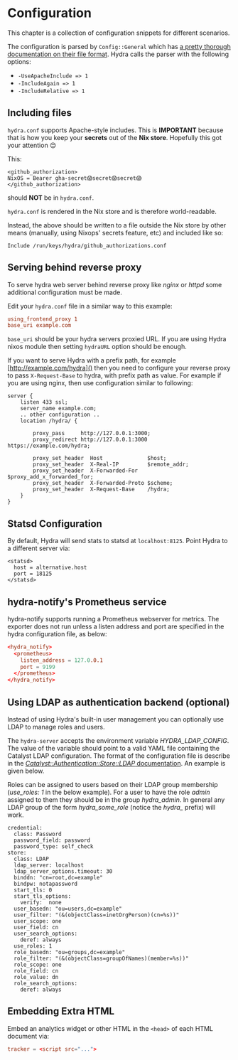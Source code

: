 Configuration
=============

This chapter is a collection of configuration snippets for different
scenarios.

The configuration is parsed by `Config::General` which has [a pretty
thorough documentation on their file format](https://metacpan.org/pod/Config::General#CONFIG-FILE-FORMAT).
Hydra calls the parser with the following options:
- `-UseApacheInclude => 1`
- `-IncludeAgain => 1`
- `-IncludeRelative => 1`

Including files
---------------

`hydra.conf` supports Apache-style includes. This is **IMPORTANT**
because that is how you keep your **secrets** out of the **Nix store**.
Hopefully this got your attention 😌

This:
```
<github_authorization>
NixOS = Bearer gha-secret😱secret😱secret😱
</github_authorization>
```
should **NOT** be in `hydra.conf`.

`hydra.conf` is rendered in the Nix store and is therefore world-readable.

Instead, the above should be written to a file outside the Nix store by
other means (manually, using Nixops' secrets feature, etc) and included
like so:
```
Include /run/keys/hydra/github_authorizations.conf
```

Serving behind reverse proxy
----------------------------

To serve hydra web server behind reverse proxy like *nginx* or *httpd*
some additional configuration must be made.

Edit your `hydra.conf` file in a similar way to this example:

```conf
using_frontend_proxy 1
base_uri example.com
```

`base_uri` should be your hydra servers proxied URL. If you are using
Hydra nixos module then setting `hydraURL` option should be enough.

If you want to serve Hydra with a prefix path, for example
[http://example.com/hydra]() then you need to configure your reverse
proxy to pass `X-Request-Base` to hydra, with prefix path as value. For
example if you are using nginx, then use configuration similar to
following:

    server {
        listen 433 ssl;
        server_name example.com;
        .. other configuration ..
        location /hydra/ {

            proxy_pass     http://127.0.0.1:3000;
            proxy_redirect http://127.0.0.1:3000 https://example.com/hydra;

            proxy_set_header  Host              $host;
            proxy_set_header  X-Real-IP         $remote_addr;
            proxy_set_header  X-Forwarded-For   $proxy_add_x_forwarded_for;
            proxy_set_header  X-Forwarded-Proto $scheme;
            proxy_set_header  X-Request-Base    /hydra;
        }
    }

Statsd Configuration
--------------------

By default, Hydra will send stats to statsd at `localhost:8125`. Point Hydra to a different server via:

```
<statsd>
  host = alternative.host
  port = 18125
</statsd>
```

hydra-notify's Prometheus service
---------------------------------

hydra-notify supports running a Prometheus webserver for metrics. The
exporter does not run unless a listen address and port are specified
in the hydra configuration file, as below:

```conf
<hydra_notify>
  <prometheus>
    listen_address = 127.0.0.1
    port = 9199
  </prometheus>
</hydra_notify>
```

Using LDAP as authentication backend (optional)
-----------------------------------------------

Instead of using Hydra\'s built-in user management you can optionally
use LDAP to manage roles and users.

The `hydra-server` accepts the environment variable
*HYDRA\_LDAP\_CONFIG*. The value of the variable should point to a valid
YAML file containing the Catalyst LDAP configuration. The format of the
configuration file is describe in the
[*Catalyst::Authentication::Store::LDAP*
documentation](https://metacpan.org/pod/Catalyst::Authentication::Store::LDAP#CONFIGURATION-OPTIONS).
An example is given below.

Roles can be assigned to users based on their LDAP group membership
(*use\_roles: 1* in the below example). For a user to have the role
*admin* assigned to them they should be in the group *hydra\_admin*. In
general any LDAP group of the form *hydra\_some\_role* (notice the
*hydra\_* prefix) will work.

    credential:
      class: Password
      password_field: password
      password_type: self_check
    store:
      class: LDAP
      ldap_server: localhost
      ldap_server_options.timeout: 30
      binddn: "cn=root,dc=example"
      bindpw: notapassword
      start_tls: 0
      start_tls_options:
        verify:  none
      user_basedn: "ou=users,dc=example"
      user_filter: "(&(objectClass=inetOrgPerson)(cn=%s))"
      user_scope: one
      user_field: cn
      user_search_options:
        deref: always
      use_roles: 1
      role_basedn: "ou=groups,dc=example"
      role_filter: "(&(objectClass=groupOfNames)(member=%s))"
      role_scope: one
      role_field: cn
      role_value: dn
      role_search_options:
        deref: always

Embedding Extra HTML
--------------------

Embed an analytics widget or other HTML in the `<head>` of each HTML document via:

```conf
tracker = <script src="...">
```
